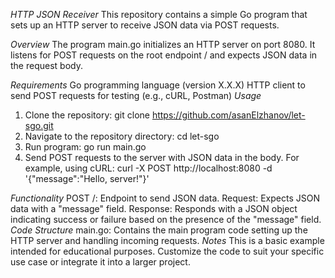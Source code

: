 *HTTP JSON Receiver*
This repository contains a simple Go program that sets up an HTTP server to receive JSON data via POST requests.

*Overview*
The program main.go initializes an HTTP server on port 8080. It listens for POST requests on the root endpoint / and expects JSON data in the request body.

*Requirements*
Go programming language (version X.X.X)
HTTP client to send POST requests for testing (e.g., cURL, Postman)
*Usage*
1. Clone the repository:
git clone https://github.com/asanElzhanov/let-sgo.git
2. Navigate to the repository directory:
cd let-sgo
3. Run program:
go run main.go
4. Send POST requests to the server with JSON data in the body. For example, using cURL:
curl -X POST http://localhost:8080 -d '{"message":"Hello, server!"}'

*Functionality*
POST /: Endpoint to send JSON data.
Request: Expects JSON data with a "message" field.
Response: Responds with a JSON object indicating success or failure based on the presence of the "message" field.
*Code Structure*
main.go: Contains the main program code setting up the HTTP server and handling incoming requests.
*Notes*
This is a basic example intended for educational purposes.
Customize the code to suit your specific use case or integrate it into a larger project.


